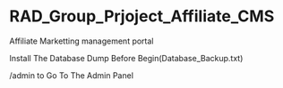 # RAD_Group_Prjoject_Affiliate_CMS
Affiliate Marketting management  portal

Install The Database Dump Before Begin(Database_Backup.txt)

/admin to Go To The Admin Panel
